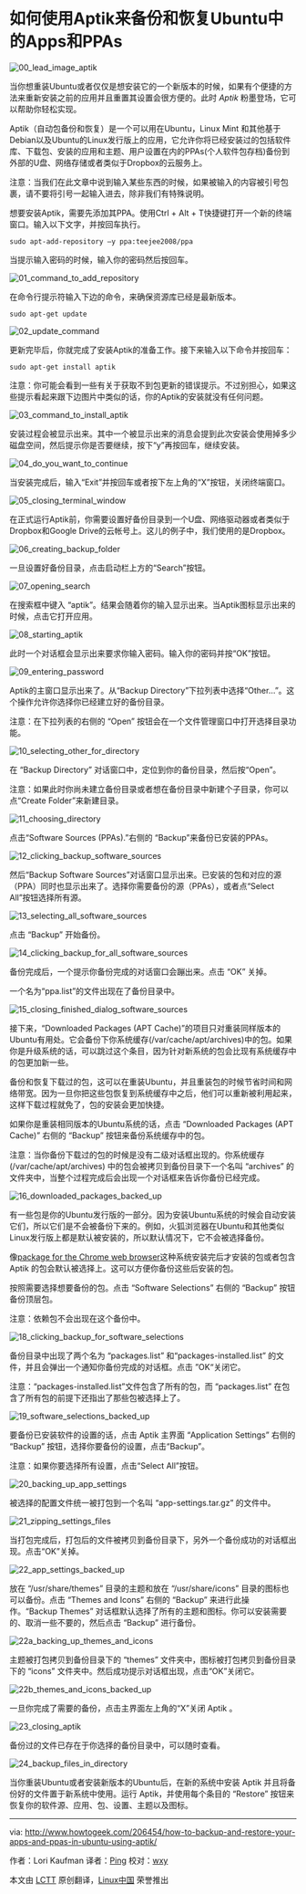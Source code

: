 如何使用Aptik来备份和恢复Ubuntu中的Apps和PPAs
================================================================================
![00_lead_image_aptik](http://cdn5.howtogeek.com/wp-content/uploads/2014/12/650x300x00_lead_image_aptik.png.pagespeed.ic.n3TJwp8YK_.png)

当你想重装Ubuntu或者仅仅是想安装它的一个新版本的时候，如果有个便捷的方法来重新安装之前的应用并且重置其设置会很方便的。此时 *Aptik* 粉墨登场，它可以帮助你轻松实现。

Aptik（自动包备份和恢复）是一个可以用在Ubuntu，Linux Mint 和其他基于Debian以及Ubuntu的Linux发行版上的应用，它允许你将已经安装过的包括软件库、下载包、安装的应用和主题、用户设置在内的PPAs(个人软件包存档)备份到外部的U盘、网络存储或者类似于Dropbox的云服务上。

注意：当我们在此文章中说到输入某些东西的时候，如果被输入的内容被引号包裹，请不要将引号一起输入进去，除非我们有特殊说明。

想要安装Aptik，需要先添加其PPA。使用Ctrl + Alt + T快捷键打开一个新的终端窗口。输入以下文字，并按回车执行。

    sudo apt-add-repository –y ppa:teejee2008/ppa

当提示输入密码的时候，输入你的密码然后按回车。

![01_command_to_add_repository](http://cdn5.howtogeek.com/wp-content/uploads/2014/12/650x99x01_command_to_add_repository.png.pagespeed.ic.UfVC9QLj54.png)

在命令行提示符输入下边的命令，来确保资源库已经是最新版本。

    sudo apt-get update

![02_update_command](http://cdn5.howtogeek.com/wp-content/uploads/2014/12/650x252x02_update_command.png.pagespeed.ic.m9pvd88WNx.png)

更新完毕后，你就完成了安装Aptik的准备工作。接下来输入以下命令并按回车：

    sudo apt-get install aptik

注意：你可能会看到一些有关于获取不到包更新的错误提示。不过别担心，如果这些提示看起来跟下边图片中类似的话，你的Aptik的安装就没有任何问题。

![03_command_to_install_aptik](http://cdn5.howtogeek.com/wp-content/uploads/2014/12/650x416x03_command_to_install_aptik.png.pagespeed.ic.1jtHysRO9h.png)

安装过程会被显示出来。其中一个被显示出来的消息会提到此次安装会使用掉多少磁盘空间，然后提示你是否要继续，按下“y”再按回车，继续安装。

![04_do_you_want_to_continue](http://cdn5.howtogeek.com/wp-content/uploads/2014/12/650x416x04_do_you_want_to_continue.png.pagespeed.ic.WQ15_UxK5Z.png)

当安装完成后，输入“Exit”并按回车或者按下左上角的“X”按钮，关闭终端窗口。

![05_closing_terminal_window](http://cdn5.howtogeek.com/wp-content/uploads/2014/12/650x416x05_closing_terminal_window.png.pagespeed.ic.9QoqwM7Mfr.png)

在正式运行Aptik前，你需要设置好备份目录到一个U盘、网络驱动器或者类似于Dropbox和Google Drive的云帐号上。这儿的例子中，我们使用的是Dropbox。

![06_creating_backup_folder](http://cdn5.howtogeek.com/wp-content/uploads/2014/12/650x243x06_creating_backup_folder.png.pagespeed.ic.7HzR9KwAfQ.png)

一旦设置好备份目录，点击启动栏上方的“Search”按钮。

![07_opening_search](http://cdn5.howtogeek.com/wp-content/uploads/2014/12/650x177x07_opening_search.png.pagespeed.ic.qvFiw6_sXa.png)

在搜索框中键入 “aptik”。结果会随着你的输入显示出来。当Aptik图标显示出来的时候，点击它打开应用。

![08_starting_aptik](http://cdn5.howtogeek.com/wp-content/uploads/2014/12/650x338x08_starting_aptik.png.pagespeed.ic.8fSl4tYR0n.png)

此时一个对话框会显示出来要求你输入密码。输入你的密码并按“OK”按钮。

![09_entering_password](http://cdn5.howtogeek.com/wp-content/uploads/2014/12/650x337x09_entering_password.png.pagespeed.ic.yanJYFyP1i.png)

Aptik的主窗口显示出来了。从“Backup Directory”下拉列表中选择“Other…”。这个操作允许你选择你已经建立好的备份目录。

注意：在下拉列表的右侧的 “Open” 按钮会在一个文件管理窗口中打开选择目录功能。

![10_selecting_other_for_directory](http://cdn5.howtogeek.com/wp-content/uploads/2014/12/650x533x10_selecting_other_for_directory.png.pagespeed.ic.dHbmYdAHYx.png)

在 “Backup Directory” 对话窗口中，定位到你的备份目录，然后按“Open”。

注意：如果此时你尚未建立备份目录或者想在备份目录中新建个子目录，你可以点“Create Folder”来新建目录。

![11_choosing_directory](http://cdn5.howtogeek.com/wp-content/uploads/2014/12/650x470x11_choosing_directory.png.pagespeed.ic.E-56x54cy9.png)

点击“Software Sources (PPAs).”右侧的 “Backup”来备份已安装的PPAs。

![12_clicking_backup_software_sources](http://cdn5.howtogeek.com/wp-content/uploads/2014/12/650x530x13_selecting_all_software_sources.png.pagespeed.ic.zDFiDGfnks.png)

然后“Backup Software Sources”对话窗口显示出来。已安装的包和对应的源（PPA）同时也显示出来了。选择你需要备份的源（PPAs），或者点“Select All”按钮选择所有源。

![13_selecting_all_software_sources](http://cdn5.howtogeek.com/wp-content/uploads/2014/12/650x530x13_selecting_all_software_sources.png.pagespeed.ic.zDFiDGfnks.png)

点击 “Backup” 开始备份。

![14_clicking_backup_for_all_software_sources](http://cdn5.howtogeek.com/wp-content/uploads/2014/12/650x530x14_clicking_backup_for_all_software_sources.png.pagespeed.ic.n5h_KnQVZa.png)

备份完成后，一个提示你备份完成的对话窗口会蹦出来。点击 “OK” 关掉。

一个名为“ppa.list”的文件出现在了备份目录中。

![15_closing_finished_dialog_software_sources](http://cdn5.howtogeek.com/wp-content/uploads/2014/12/650x530x15_closing_finished_dialog_software_sources.png.pagespeed.ic.V25-KgSXdY.png)

接下来，“Downloaded Packages (APT Cache)”的项目只对重装同样版本的Ubuntu有用处。它会备份下你系统缓存(/var/cache/apt/archives)中的包。如果你是升级系统的话，可以跳过这个条目，因为针对新系统的包会比现有系统缓存中的包更加新一些。

备份和恢复下载过的包，这可以在重装Ubuntu，并且重装包的时候节省时间和网络带宽。因为一旦你把这些包恢复到系统缓存中之后，他们可以重新被利用起来，这样下载过程就免了，包的安装会更加快捷。

如果你是重装相同版本的Ubuntu系统的话，点击 “Downloaded Packages (APT Cache)” 右侧的 “Backup” 按钮来备份系统缓存中的包。

注意：当你备份下载过的包的时候是没有二级对话框出现的。你系统缓存 (/var/cache/apt/archives) 中的包会被拷贝到备份目录下一个名叫 “archives” 的文件夹中，当整个过程完成后会出现一个对话框来告诉你备份已经完成。

![16_downloaded_packages_backed_up](http://cdn5.howtogeek.com/wp-content/uploads/2014/12/650x544x16_downloaded_packages_backed_up.png.pagespeed.ic.z8ysuwzQAK.png)

有一些包是你的Ubuntu发行版的一部分。因为安装Ubuntu系统的时候会自动安装它们，所以它们是不会被备份下来的。例如，火狐浏览器在Ubuntu和其他类似Linux发行版上都是默认被安装的，所以默认情况下，它不会被选择备份。

像[package for the Chrome web browser][1]这种系统安装完后才安装的包或者包含 Aptik 的包会默认被选择上。这可以方便你备份这些后安装的包。

按照需要选择想要备份的包。点击 “Software Selections” 右侧的 “Backup” 按钮备份顶层包。

注意：依赖包不会出现在这个备份中。

![18_clicking_backup_for_software_selections](http://cdn5.howtogeek.com/wp-content/uploads/2014/12/650x530x18_clicking_backup_for_software_selections.png.pagespeed.ic.QI5D-IgnP_.png)

备份目录中出现了两个名为 “packages.list” 和“packages-installed.list” 的文件，并且会弹出一个通知你备份完成的对话框。点击 ”OK“关闭它。

注意：“packages-installed.list”文件包含了所有的包，而 “packages.list” 在包含了所有包的前提下还指出了那些包被选择上了。

![19_software_selections_backed_up](http://cdn5.howtogeek.com/wp-content/uploads/2014/12/650x530x19_software_selections_backed_up.png.pagespeed.ic.LVmgs6MKPL.png)

要备份已安装软件的设置的话，点击 Aptik 主界面 “Application Settings” 右侧的 “Backup” 按钮，选择你要备份的设置，点击“Backup”。

注意：如果你要选择所有设置，点击“Select All”按钮。

![20_backing_up_app_settings](http://cdn5.howtogeek.com/wp-content/uploads/2014/12/650x530x20_backing_up_app_settings.png.pagespeed.ic.7_kgU3Dj_m.png)

被选择的配置文件统一被打包到一个名叫 “app-settings.tar.gz” 的文件中。

![21_zipping_settings_files](http://cdn5.howtogeek.com/wp-content/uploads/2014/12/650x530x21_zipping_settings_files.png.pagespeed.ic.dgoBj7egqv.png)

当打包完成后，打包后的文件被拷贝到备份目录下，另外一个备份成功的对话框出现。点击“OK”关掉。

![22_app_settings_backed_up](http://cdn5.howtogeek.com/wp-content/uploads/2014/12/650x530x22_app_settings_backed_up.png.pagespeed.ic.Mb6utyLJ3W.png)

放在 “/usr/share/themes” 目录的主题和放在 “/usr/share/icons” 目录的图标也可以备份。点击 “Themes and Icons” 右侧的 “Backup” 来进行此操作。“Backup Themes” 对话框默认选择了所有的主题和图标。你可以安装需要的、取消一些不要的，然后点击 “Backup” 进行备份。

![22a_backing_up_themes_and_icons](http://cdn5.howtogeek.com/wp-content/uploads/2014/12/650x530x22a_backing_up_themes_and_icons.png.pagespeed.ic.KXa8W3YhyF.png)

主题被打包拷贝到备份目录下的 “themes” 文件夹中，图标被打包拷贝到备份目录下的 “icons” 文件夹中。然后成功提示对话框出现，点击“OK”关闭它。

![22b_themes_and_icons_backed_up](http://cdn5.howtogeek.com/wp-content/uploads/2014/12/650x530x22b_themes_and_icons_backed_up.png.pagespeed.ic.ejjRaymD39.png)

一旦你完成了需要的备份，点击主界面左上角的“X”关闭 Aptik 。

![23_closing_aptik](http://cdn5.howtogeek.com/wp-content/uploads/2014/12/650x542x23_closing_aptik.png.pagespeed.ic.pNk9Vt3--l.png)

备份过的文件已存在于你选择的备份目录中，可以随时查看。

![24_backup_files_in_directory](http://cdn5.howtogeek.com/wp-content/uploads/2014/12/650x374x24_backup_files_in_directory.png.pagespeed.ic.vwblOfN915.png)

当你重装Ubuntu或者安装新版本的Ubuntu后，在新的系统中安装 Aptik 并且将备份好的文件置于新系统中使用。运行 Aptik，并使用每个条目的 “Restore” 按钮来恢复你的软件源、应用、包、设置、主题以及图标。

--------------------------------------------------------------------------------

via: http://www.howtogeek.com/206454/how-to-backup-and-restore-your-apps-and-ppas-in-ubuntu-using-aptik/

作者：Lori Kaufman
译者：[Ping](https://github.com/mr-ping)
校对：[wxy](https://github.com/wxy)

本文由 [LCTT](https://github.com/LCTT/TranslateProject) 原创翻译，[Linux中国](http://linux.cn/) 荣誉推出

[1]:http://www.howtogeek.com/203768

